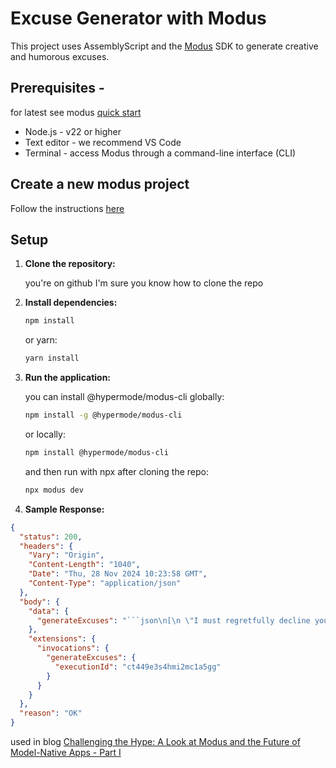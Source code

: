 # Excuse Generator with Modus

This project uses AssemblyScript and the [Modus](https://docs.hypermode.com/modus/overview) SDK to generate creative and humorous excuses.

## Prerequisites -

for latest see modus [quick start](https://docs.hypermode.com/modus/quickstart#prerequisites)

- Node.js - v22 or higher
- Text editor - we recommend VS Code
- Terminal - access Modus through a command-line interface (CLI)
  ​

## Create a new modus project

Follow the instructions [here](https://docs.hypermode.com/modus/quickstart#building-your-first-modus-app)

## Setup

1. **Clone the repository:**

   you're on github I'm sure you know how to clone the repo

2. **Install dependencies:**

   ```bash
   npm install
   ```

   or yarn:

   ```bash
   yarn install
   ```

3. **Run the application:**

   you can install @hypermode/modus-cli globally:

   ```bash
   npm install -g @hypermode/modus-cli
   ```

   or locally:

   ```bash
   npm install @hypermode/modus-cli
   ```

   and then run with npx after cloning the repo:

   ```bash
   npx modus dev
   ```

4. **Sample Response:**

````json
{
  "status": 200,
  "headers": {
    "Vary": "Origin",
    "Content-Length": "1040",
    "Date": "Thu, 28 Nov 2024 10:23:58 GMT",
    "Content-Type": "application/json"
  },
  "body": {
    "data": {
      "generateExcuses": "```json\n[\n \"I must regretfully decline your YALDA invitation because I have entered into an exclusive, long-term contract with a secret society of vampire librarians. They need me to translate their ancient scrolls into modern emojis, and it turns out the longest night of the year is when they get the most 'lit'. My absence would surely result in a catastrophic, apocalyptic reading room riot, and nobody wants that kind of chaos over a fruit platter, right?\",\n \n \"Unfortunately, I won’t be able to attend YALDA this time as I am on a quest to recover my stolen shadow from a league of interdimensional narwhals. Somehow, they’ve mistaken it for the mythical 'Night-Sparkle Luminance' which they intend to use to overthrow Neptune's throne. I’m afraid dealing with a potential cosmic marine monarchy crisis takes precedence over munching on watermelon, though I hear the seeds are quite tasty.\"\n]\n```"
    },
    "extensions": {
      "invocations": {
        "generateExcuses": {
          "executionId": "ct449e3s4hmi2mc1a5gg"
        }
      }
    }
  },
  "reason": "OK"
}
````

used in blog [Challenging the Hype: A Look at Modus and the Future of Model-Native Apps - Part I](https://kamc.hashnode.dev/challenging-the-hype-a-look-at-modus-and-the-future-of-model-native-apps-part-1)